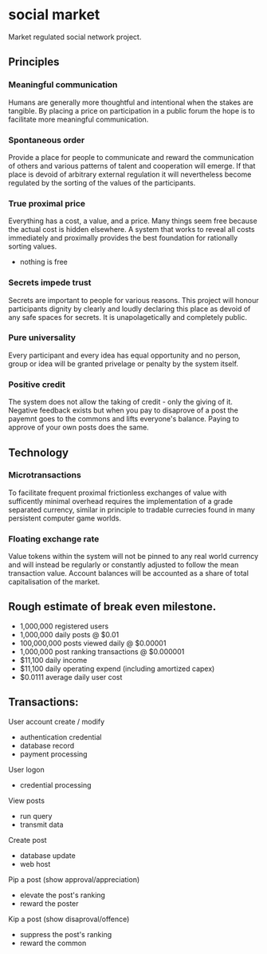 # social market

Market regulated social network project.

## Principles
### Meaningful communication
Humans are generally more thoughtful and intentional when the stakes are tangible. By placing a price on participation in a public forum the hope is to facilitate more meaningful communication.
### Spontaneous order
Provide a place for people to communicate and reward the communication of others and various patterns of talent and cooperation will emerge.  If that place is devoid of arbitrary external regulation it will nevertheless become regulated by the sorting of the values of the participants. 
### True proximal price
Everything has a cost, a value, and a price.  Many things seem free because the actual cost is hidden elsewhere.  A system that works to reveal all costs immediately and proximally provides the best foundation for rationally sorting values.
* nothing is free
### Secrets impede trust
Secrets are important to people for various reasons.  This project will honour participants dignity by clearly and loudly declaring this place as devoid of any safe spaces for secrets.  It is unapolagetically and completely public.
### Pure universality
Every participant and every idea has equal opportunity and no person, group or idea will be granted privelage or penalty by the system itself.
### Positive credit
The system does not allow the taking of credit - only the giving of it.  Negative feedback exists but when you pay to disaprove of a post the payemnt goes to the commons and lifts everyone's balance.  Paying to approve of your own posts does the same.

## Technology
### Microtransactions
To facilitate frequent proximal frictionless exchanges of value with sufficently minimal overhead requires the implementation of a grade separated currency, similar in principle to tradable currecies found in many persistent computer game worlds.
### Floating exchange rate
Value tokens within the system will not be pinned to any real world currency and will instead be regularly or constantly adjusted to follow the mean transaction value.  Account balances will be accounted as a share of total capitalisation of the market.

## Rough estimate of break even milestone.
* 1,000,000 registered users
* 1,000,000 daily posts @ $0.01
* 100,000,000 posts viewed daily @ $0.00001
* 1,000,000 post ranking transactions @ $0.000001
* $11,100 daily income
* $11,100 daily operating expend (including amortized capex)
* $0.0111 average daily user cost

## Transactions:

User account create / modify
* authentication credential
* database record 
* payment processing

User logon
* credential processing

View posts
* run query
* transmit data

Create post
* database update
* web host

Pip a post (show approval/appreciation)
* elevate the post's ranking
* reward the poster

Kip a post (show disaproval/offence)
* suppress the post's ranking
* reward the common


